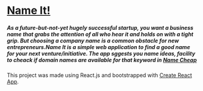 # [Name It!](https://nameit-react.netlify.app/)

##### As a future-but-not-yet hugely successful startup, you want a business name that grabs the attention of all who hear it and holds on with a tight grip. But choosing a company name is a common obstacle for new entrepreneurs.Name It is a simple web application to find a good name for your next venture/initiative. The app sggests you name ideas, facility to cheack if domain names are available for that keyword in [Name Cheap](https://www.namecheap.com/)

This project was made using React.js and  bootstrapped with [Create React App](https://github.com/facebook/create-react-app).
